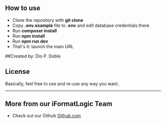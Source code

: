 ## How to use

-   Clone the repository with **git clone**
-   Copy **.env.example** file to **.env** and edit database credentials there
-   Run **composer install**
-   Run **npm install**
-   Run **npm run dev**
-   That's it: launch the main URL

##Created by: Dio P. Doble

## License

Basically, feel free to use and re-use any way you want.

---

## More from our iFormatLogic Team

-   Check out our Github [Github.com](https://github.com/dhey23)
